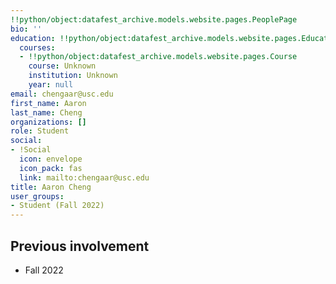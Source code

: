 ```yaml
---
!!python/object:datafest_archive.models.website.pages.PeoplePage
bio: ''
education: !!python/object:datafest_archive.models.website.pages.Education
  courses:
  - !!python/object:datafest_archive.models.website.pages.Course
    course: Unknown
    institution: Unknown
    year: null
email: chengaar@usc.edu
first_name: Aaron
last_name: Cheng
organizations: []
role: Student
social:
- !Social
  icon: envelope
  icon_pack: fas
  link: mailto:chengaar@usc.edu
title: Aaron Cheng
user_groups:
- Student (Fall 2022)
---
```



## Previous involvement

* Fall 2022

